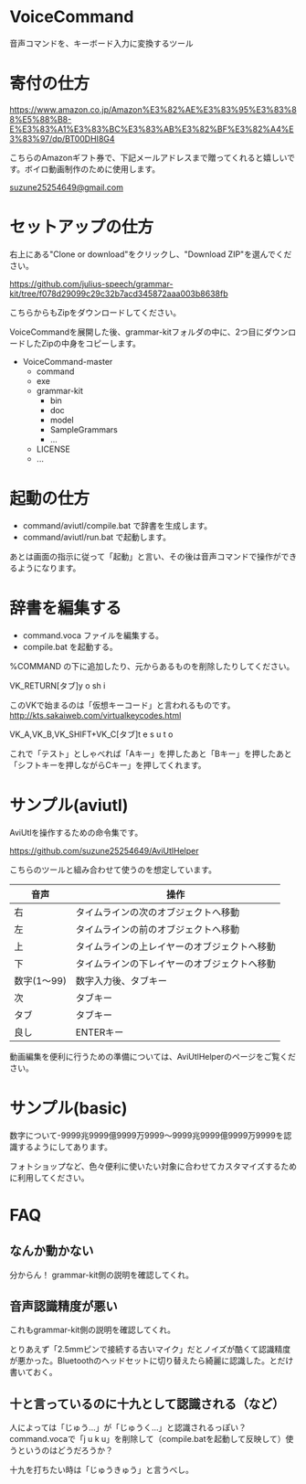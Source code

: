 # VoiceCommand
音声コマンドを、キーボード入力に変換するツール

# 寄付の仕方
https://www.amazon.co.jp/Amazon%E3%82%AE%E3%83%95%E3%83%88%E5%88%B8-E%E3%83%A1%E3%83%BC%E3%83%AB%E3%82%BF%E3%82%A4%E3%83%97/dp/BT00DHI8G4

こちらのAmazonギフト券で、下記メールアドレスまで贈ってくれると嬉しいです。ボイロ動画制作のために使用します。

suzune25254649@gmail.com

# セットアップの仕方
右上にある"Clone or download"をクリックし、"Download ZIP"を選んでください。

https://github.com/julius-speech/grammar-kit/tree/f078d29099c29c32b7acd345872aaa003b8638fb

こちらからもZipをダウンロードしてください。

VoiceCommandを展開した後、grammar-kitフォルダの中に、2つ目にダウンロードしたZipの中身をコピーします。

- VoiceCommand-master
    - command
    - exe
    - grammar-kit
        - bin
        - doc
        - model
        - SampleGrammars
        - ...
    - LICENSE
    - ...

# 起動の仕方
- command/aviutl/compile.bat で辞書を生成します。
- command/aviutl/run.bat で起動します。

あとは画面の指示に従って「起動」と言い、その後は音声コマンドで操作ができるようになります。

# 辞書を編集する
- command.voca ファイルを編集する。
- compile.bat を起動する。

%COMMAND の下に追加したり、元からあるものを削除したりしてください。

VK_RETURN[タブ]y o sh i

このVKで始まるのは「仮想キーコード」と言われるものです。
http://kts.sakaiweb.com/virtualkeycodes.html

VK_A,VK_B,VK_SHIFT+VK_C[タブ]t e s u t o

これで「テスト」としゃべれば「Aキー」を押したあと「Bキー」を押したあと「シフトキーを押しながらCキー」を押してくれます。

# サンプル(aviutl)
AviUtlを操作するための命令集です。

https://github.com/suzune25254649/AviUtlHelper

こちらのツールと組み合わせて使うのを想定しています。

|音声|操作|
|----|----|
|右|タイムラインの次のオブジェクトへ移動|
|左|タイムラインの前のオブジェクトへ移動|
|上|タイムラインの上レイヤーのオブジェクトへ移動|
|下|タイムラインの下レイヤーのオブジェクトへ移動|
|数字(1～99)|数字入力後、タブキー|
|次|タブキー|
|タブ|タブキー|
|良し|ENTERキー|

動画編集を便利に行うための準備については、AviUtlHelperのページをご覧ください。

# サンプル(basic)
数字について-9999兆9999億9999万9999～9999兆9999億9999万9999を認識するようにしてあります。

フォトショップなど、色々便利に使いたい対象に合わせてカスタマイズするために利用してください。

# FAQ

## なんか動かない
分からん！
grammar-kit側の説明を確認してくれ。

## 音声認識精度が悪い
これもgrammar-kit側の説明を確認してくれ。

とりあえず「2.5mmピンで接続する古いマイク」だとノイズが酷くて認識精度が悪かった。Bluetoothのヘッドセットに切り替えたら綺麗に認識した。とだけ書いておく。

## 十と言っているのに十九として認識される（など）
人によっては「じゅう…」が「じゅうく…」と認識されるっぽい？
command.vocaで「j u k u」を削除して（compile.batを起動して反映して）使うというのはどうだろうか？

十九を打ちたい時は「じゅうきゅう」と言うべし。